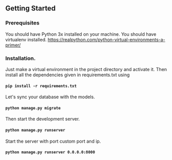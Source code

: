 ## Getting Started

### Prerequisites
You should have Python 3x installed on your machine.
You should have virtualenv installed. https://realpython.com/python-virtual-environments-a-primer/

### Installation.

Just make a virtual environment in the project directory and activate it.
Then install all the dependencies given in requirements.txt using
#### `pip install -r requirements.txt` 

Let's sync your database with the models.
#### `python manage.py migrate`

Then start the development server.
#### `python manage.py runserver`

Start the server with port custom port and ip.
#### `python manage.py runserver 0.0.0.0:8000`

<br/>
